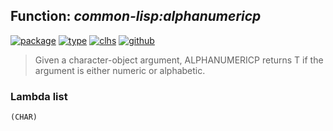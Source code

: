 ## Function: ***common-lisp:alphanumericp***
[![package](https://img.shields.io/badge/Package-COMMON--LISP-5f9ea0.svg?style=social&colorA=999999)](../) [![type](https://img.shields.io/badge/Type-Function-5f9ea0.svg?style=social&colorA=999999)](../#function) [![clhs](https://img.shields.io/badge/CLHS-ALPHANUMERICP-5f9ea0.svg?style=social&colorA=999999)](http://www.lispworks.com/documentation/HyperSpec/Body/f_alphan.htm) [![github](https://img.shields.io/badge/GitHub-View_the_source-5f9ea0.svg?style=social&colorA=999999&logo=github)](https://github.com/sbcl/sbcl/blob/master/src/code/target-char.lisp/) 

> Given a character-object argument, ALPHANUMERICP returns T if the argument
> is either numeric or alphabetic.

### Lambda list
```
(CHAR)
```
